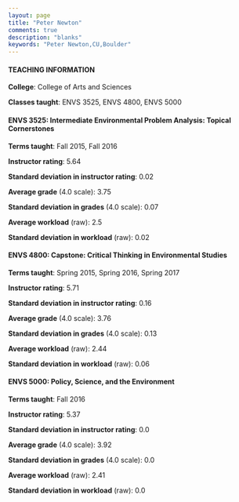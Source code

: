 ```yaml
---
layout: page
title: "Peter Newton" 
comments: true
description: "blanks"
keywords: "Peter Newton,CU,Boulder"
---
```

<head>
<script src="https://ajax.googleapis.com/ajax/libs/jquery/2.1.3/jquery.min.js"></script>
<script src="https://dl.dropboxusercontent.com/s/pc42nxpaw1ea4o9/highcharts.js?dl=0"></script>
<!-- <script src="../assets/js/highcharts.js"></script> -->
<style type="text/css">@font-face {
	font-family: "Bebas Neue";
	src: url(https://www.filehosting.org/file/details/544349/BebasNeue Regular.otf) format("opentype");
	}
	h1.Bebas { 
		font-family: "Bebas Neue", Verdana, Tahoma;
	}
</style>
</head>
	   
#### TEACHING INFORMATION

**College**: College of Arts and Sciences

**Classes taught**: ENVS 3525, ENVS 4800, ENVS 5000

#### ENVS 3525: Intermediate Environmental Problem Analysis: Topical Cornerstones

**Terms taught**: Fall 2015, Fall 2016

**Instructor rating**: 5.64

**Standard deviation in instructor rating**: 0.02

**Average grade** (4.0 scale): 3.75

**Standard deviation in grades** (4.0 scale): 0.07

**Average workload** (raw): 2.5

**Standard deviation in workload** (raw): 0.02

#### ENVS 4800: Capstone:  Critical Thinking in Environmental Studies

**Terms taught**: Spring 2015, Spring 2016, Spring 2017

**Instructor rating**: 5.71

**Standard deviation in instructor rating**: 0.16

**Average grade** (4.0 scale): 3.76

**Standard deviation in grades** (4.0 scale): 0.13

**Average workload** (raw): 2.44

**Standard deviation in workload** (raw): 0.06

#### ENVS 5000: Policy, Science, and the Environment

**Terms taught**: Fall 2016

**Instructor rating**: 5.37

**Standard deviation in instructor rating**: 0.0

**Average grade** (4.0 scale): 3.92

**Standard deviation in grades** (4.0 scale): 0.0

**Average workload** (raw): 2.41

**Standard deviation in workload** (raw): 0.0

